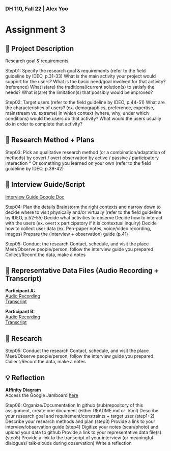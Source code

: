 ### DH 110, Fall 22 | Alex Yoo
# Assignment 3

## :small_blue_diamond: Project Description
Research goal & requirements

Step01: Specify the research goal & requirements (refer to the field guideline by IDEO, p.31-33)
What is the main activity your project would support for the users?
What is the basic need/goal involved for that activity? (reference)
What is(are) the traditional/current solution(s) to satisfy the needs?
What is(are) the limitation(s) that possibly would be improved?

Step02: Target users (refer to the field guideline by IDEO, p.44-51)
What are the characteristics of users? (ex. demographics, preference, expertise, mainstream vs. extreme) 
In which context (where, why, under which conditions) would the users do that activity? 
What would the users usually do in order to complete that activity? 

## :small_blue_diamond: Research Method + Plans

Step03: Pick an qualitative research method (or a combination/adaptation of methods) 
by covert / overt observation
by active / passive / participatory interaction * 
Or something you learned on your own (refer to the field guideline by IDEO, p.39-42)

## :small_blue_diamond: Interview Guide/Script

[Interview Guide Google Doc](https://docs.google.com/document/d/1GGkm1xfr-2ujvXvhCqpXRNmkW0pxDSDwYxur1dNQg0k/edit?usp=sharing)

Step04: Plan the details
Brainstorm the right contexts and narrow down to decide where to visit physically and/or virtually (refer to the field guideline by IDEO, p.52-55)
Decide what activities to observe
Decide how to interact with the users (ex. overt x participatory if it is contextual inquiry)
Decide how to collect user data (ex. Pen-paper notes, voice/video recording, images)
Prepare the (interview + observation) guide (p.41)

Step05: Conduct the research
Contact, schedule, and visit the place
Meet/Observe people/person, follow the interview guide you prepared
Collect/Record the data, make a notes

## :small_blue_diamond: Representative Data Files (Audio Recording + Transcript)

**Participant A:**\
[Audio Recording]()\
[Transcript]()

**Participant B:**\
[Audio Recording]()\
[Transcript]()

## :small_blue_diamond: Research
Step05: Conduct the research
Contact, schedule, and visit the place
Meet/Observe people/person, follow the interview guide you prepared
Collect/Record the data, make a notes

## 💡 Reflection 

**Affinity Diagram** \
Access the Google Jamboard [here](https://jamboard.google.com/d/1WQhKhfmTVwRWVaMMKcfz-ryMCnpLUjUkdUbJ2fs6mtI/edit?usp=sharing)

Step06: Organize/Documentation
In github (sub)repository of this assignment, create one document (either README.md or .html)
Describe your research goal and requirement/constraints + target user (step1+2)
Describe your research methods and plan (step3)
Provide a link to your interview/observation guide (step4) 
Digitize your notes (scan/photo) and upload your data to github
Provide a link to your representative data file(s) (step5)
Provide a link to the transcript of your interview (or meaningful dialogues/ talk-alouds during observation) 
Write a reflection

